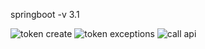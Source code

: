 springboot -v 3.1


![token create](https://github.com/RAKESH1436/Jwt_project3/assets/60301255/2bf9dc4d-af1d-4d38-8247-a2b24d17e82e)
![token exceptions](https://github.com/RAKESH1436/Jwt_project3/assets/60301255/15fdf1b6-4a08-4b64-bf3d-eaa84845b135)
![call api](https://github.com/RAKESH1436/Jwt_project3/assets/60301255/1f3e011a-005b-4ef7-812c-af02414fd380)

